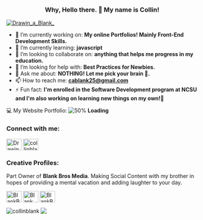  <h3 align = "center"> Why, Hello there. 👋 My name is Collin! </h3>

<p align="left"> <a href="https://twitter.com/Drawin_a_Blank_" target="blank"><img src="https://img.shields.io/twitter/follow/Drawin_a_Blank_?logo=twitter&style=for-the-badge" alt="Drawin_a_Blank_" /></a> </p>

- 🔭 I’m currently working on: **My online Portfolios! Mainly Front-End Development Skills.**
- 🌱 I’m currently learning: **javascript**
- 👯 I’m looking to collaborate on: **anything that helps me progress in my education.**
- 🤔 I’m looking for help with: **Best Practices for Newbies.**
- 💬 Ask me about: **NOTHING! Let me pick your brain 🧠.**
- 📫 How to reach me: **cablank25@gmail.com**
- ⚡ Fun fact: **I'm enrolled in the Software Development program at NCSU and I'm also working on learning new things on my own!😤**



💻 My Website Portfolio: ![50%](https://progress-bar.dev/50) **Loading**

<h3 align="left">Connect with me:</h3>
<p align="left">
<a href="https://twitter.com/Drawin_a_Blank_" target="blank"><img align="center" src="https://cdn.jsdelivr.net/npm/simple-icons@3.0.1/icons/twitter.svg" alt="Drawin_a_Blank_" height="30" width="40" /></a>
<a href="https://www.linkedin.com/in/collin-blank/" target="blank"><img align="center" src="https://cdn.jsdelivr.net/npm/simple-icons@3.0.1/icons/linkedin.svg" alt="collinblank" height="30" width="40" /></a>
</p>


<h3 align "left">Creative Profiles: </h3>

Part Owner of **Blank Bros Media**.  Making Social Content with my brother in hopes of providing a mental vacation and adding laughter to your day. 

<a href="https://twitter.com/BlankBrosMedia" target="blank"><img align="center" src="https://cdn.jsdelivr.net/npm/simple-icons@3.0.1/icons/twitter.svg" alt="BlankBrosMedia" height="30" width="40" /></a>
<a href="https://www.youtube.com/channel/UCs945CoGFPuO_Bljp3qiKIw" target="blank"><img align="center" src="https://cdn.jsdelivr.net/npm/simple-icons@3.0.1/icons/youtube.svg" alt="Blank Bros Media" height="30" width="40" /></a>
<a href="https://twitter.com/BlankBrosGaming" target="blank"><img align="center" src="https://cdn.jsdelivr.net/npm/simple-icons@3.0.1/icons/twitter.svg" alt="BlankBrosGaming" height="30" width="40" /></a>

<p><img align="left" src="https://github-readme-stats.vercel.app/api/top-langs?username=collinblank&show_icons=true&locale=en&layout=compact&hide=css&langs_count=10" alt="collinblank" /></p>
<p><img align = left src = "https://github-readme-stats.vercel.app/api?username=collinblank&hide=stars,prs,issues,contribs" "alt=collinblank" /></p>
